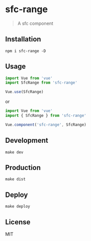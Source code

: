 # sfc-range
> A sfc component

## Installation
```shell
npm i sfc-range -D
```

## Usage
```javascript
import Vue from 'vue'
import SfcRange from 'sfc-range'

Vue.use(SfcRange)
```

or

```javascript
import Vue from 'vue'
import { SfcRange } from 'sfc-range'

Vue.component('sfc-range', SfcRange)
```

## Development

```shell
make dev
```

## Production
```
make dist
```

## Deploy
```shell
make deploy
```

## License
MIT
